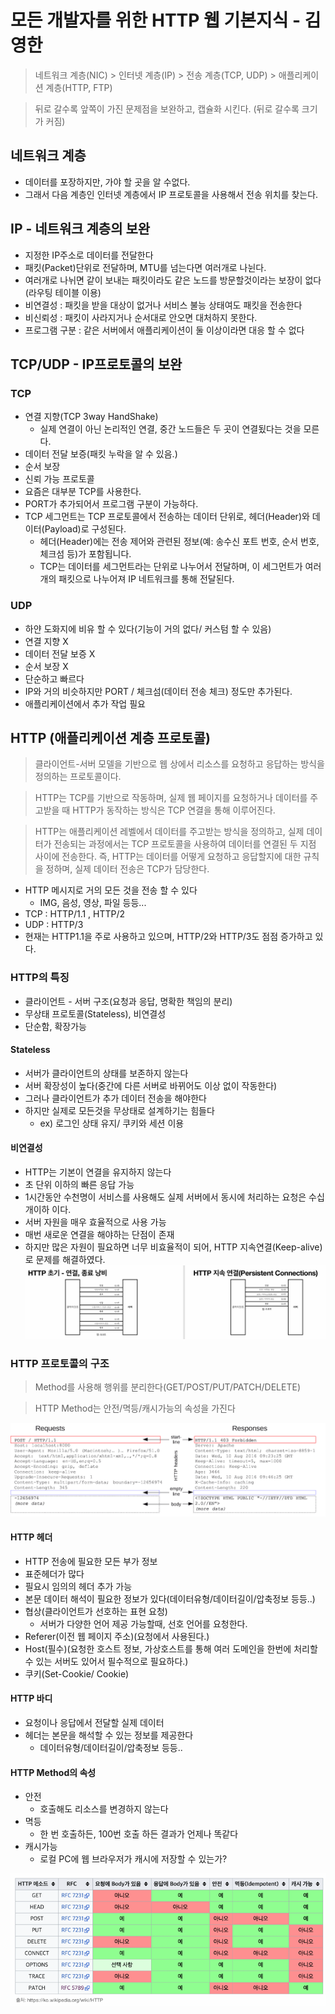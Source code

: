 # 모든 개발자를 위한 HTTP 웹 기본지식 - 김영한

> 네트워크 계층(NIC) > 인터넷 계층(IP) > 전송 계층(TCP, UDP) > 애플리케이션 계층(HTTP, FTP)

> 뒤로 갈수록 앞쪽이 가진 문제점을 보완하고, 캡슐화 시킨다. (뒤로 갈수록 크기가 커짐)

## 네트워크 계층

- 데이터를 포장하지만, 가야 할 곳을 알 수없다.
- 그래서 다음 계층인 인터넷 계층에서 IP 프로토콜을 사용해서 전송 위치를 찾는다.

## IP - 네트워크 계층의 보완

- 지정한 IP주소로 데이터를 전달한다
- 패킷(Packet)단위로 전달하며, MTU를 넘는다면 여러개로 나뉜다.
- 여러개로 나뉘면 같이 보내는 패킷이라도 같은 노드를 방문할것이라는 보장이 없다(라우팅 테이블 이용)
- 비연결성 : 패킷을 받을 대상이 없거나 서비스 불능 상태여도 패킷을 전송한다
- 비신뢰성 : 패킷이 사라지거나 순서대로 안오면 대처하지 못한다.
- 프로그램 구분 : 같은 서버에서 애플리케이션이 둘 이상이라면 대응 할 수 없다

## TCP/UDP - IP프로토콜의 보완

### TCP
- 연결 지향(TCP 3way HandShake)
    - 실제 연결이 아닌 논리적인 연결, 중간 노드들은 두 곳이 연결됬다는 것을 모른다.
- 데이터 전달 보증(패킷 누락을 알 수 있음.)
- 순서 보장
- 신뢰 가능 프로토콜
- 요즘은 대부분 TCP를 사용한다.
- PORT가 추가되어서 프로그램 구분이 가능하다.
- TCP 세그먼트는 TCP 프로토콜에서 전송하는 데이터 단위로, 헤더(Header)와 데이터(Payload)로 구성된다.
    - 헤더(Header)에는 전송 제어와 관련된 정보(예: 송수신 포트 번호, 순서 번호, 체크섬 등)가 포함됩니다.
    - TCP는 데이터를 세그먼트라는 단위로 나누어서 전달하며, 이 세그먼트가 여러 개의 패킷으로 나누어져 IP 네트워크를 통해 전달된다.

### UDP

- 하얀 도화지에 비유 할 수 있다(기능이 거의 없다/ 커스텀 할 수 있음)
- 연결 지향 X
- 데이터 전달 보증 X
- 순서 보장 X
- 단순하고 빠르다
- IP와 거의 비슷하지만 PORT / 체크섬(데이터 전송 체크) 정도만 추가된다.
- 애플리케이션에서 추가 작업 필요

## HTTP (애플리케이션 계층 프로토콜)
> 클라이언트-서버 모델을 기반으로 웹 상에서 리소스를 요청하고 응답하는 방식을 정의하는 프로토콜이다.

> HTTP는 TCP를 기반으로 작동하며, 실제 웹 페이지를 요청하거나 데이터를 주고받을 때 HTTP가 동작하는 방식은 TCP 연결을 통해 이루어진다.

> HTTP는 애플리케이션 레벨에서 데이터를 주고받는 방식을 정의하고, 실제 데이터가 전송되는 과정에서는 TCP 프로토콜을 사용하여 데이터를 연결된 두 지점 사이에 전송한다. 즉, HTTP는 데이터를 어떻게 요청하고 응답할지에 대한 규칙을 정하며, 실제 데이터 전송은 TCP가 담당한다.

- HTTP 메시지로 거의 모든 것을 전송 할 수 있다
     - IMG, 음성, 영상, 파일 등등...
- TCP : HTTP/1.1 , HTTP/2
- UDP : HTTP/3 
- 현재는 HTTP1.1을 주로 사용하고 있으며, HTTP/2와 HTTP/3도 점점 증가하고 있다.

### HTTP의 특징
- 클라이언트 - 서버 구조(요청과 응답, 명확한 책임의 분리)
- 무상태 프로토콜(Stateless), 비연결성
- 단순함, 확장가능

#### Stateless
- 서버가 클라이언트의 상태를 보존하지 않는다
- 서버 확장성이 높다(중간에 다른 서버로 바뀌어도 이상 없이 작동한다)
- 그러나 클라이언트가 추가 데이터 전송을 해야한다
- 하지만 실제로 모든것을 무상태로 설계하기는 힘들다
    - ex) 로그인 상태 유지/ 쿠키와 세션 이용

#### 비연결성
- HTTP는 기본이 연결을 유지하지 않는다
- 초 단위 이하의 빠른 응답 가능
- 1시간동안 수천명이 서비스를 사용해도 실제 서버에서 동시에 처리하는 요청은 수십개이하 이다.
- 서버 자원을 매우 효율적으로 사용 가능
- 매번 새로운 연결을 해야하는 단점이 존재
- 하지만 많은 자원이 필요하면 너무 비효율적이 되어, HTTP 지속연결(Keep-alive)로 문제를 해결하였다.
![img3](images/http3.png)

### HTTP 프로토콜의 구조

> Method를 사용해 행위를 분리한다(GET/POST/PUT/PATCH/DELETE)

> HTTP Method는 안전/멱등/캐시가능의 속성을 가진다

![img4](images/http4.png)

#### HTTP 헤더
- HTTP 전송에 필요한 모든 부가 정보
- 표준헤더가 많다
- 필요시 임의의 헤더 추가 가능
- 본문 데이터 해석이 필요한 정보가 있다(데이터유형/데이터길이/압축정보 등등..)
- 협상(클라이언트가 선호하는 표현 요청)
    - 서버가 다양한 언어 제공 가능할때, 선호 언어를 요청한다.
- Referer(이전 웹 페이지 주소)(요청에서 사용된다.)
- Host(필수)(요청한 호스트 정보, 가상호스트를 통해 여러 도메인을 한번에 처리할 수 있는 서버도 있어서 필수적으로 필요하다.)
- 쿠키(Set-Cookie/ Cookie)

#### HTTP 바디

- 요청이나 응답에서 전달할 실제 데이터
- 헤더는 본문을 해석할 수 있는 정보를 제공한다
    - 데이터유형/데이터길이/압축정보 등등..


#### HTTP Method의 속성
- 안전
    - 호출해도 리소스를 변경하지 않는다
- 멱등
    - 한 번 호출하든, 100번 호출 하든 결과가 언제나 똑같다
- 캐시가능
    - 로컬 PC에 웹 브라우저가 캐시에 저장할 수 있는가?

![img5](images/http5.png)